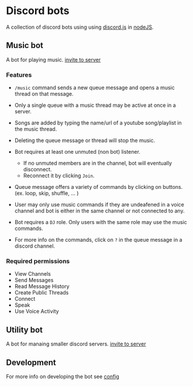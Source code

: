 # Discord bots

A collection of discord bots using using [discord.js](https://discord.js.org/#/) in [nodeJS](https://nodejs.org/en/about/).

## Music bot

A bot for playing music.
[invite to server](https://discord.com/api/oauth2/authorize?client_id=806226473069314048&permissions=51576375296&scope=bot%20applications.commands)

### Features

-   `/music` command sends a new queue message and opens a music thread on that message.

-   Only a single queue with a music thread may be active at once in a server.

-   Songs are added by typing the name/url of a youtube song/playlist in the music thread.

-   Deleting the queue message or thread will stop the music.

-   Bot requires at least one unmuted (non bot) listener.

    -   If no unmuted members are in the channel, bot will eventually disconnect.
    -   Reconnect it by clicking `Join`.

-   Queue message offers a variety of commands by clicking on buttons. (ex. loop, skip, shuffle, ... )

-   User may only use music commands if they are undeafened in a voice channel and bot is either
    in the same channel or not connected to any.

-   Bot requires a `DJ` role. Only users with the same role may use the
    music commands.

-   For more info on the commands, click on `?` in the queue message in a discord channel.

### Required permissions

-   View Channels
-   Send Messages
-   Read Message History
-   Create Public Threads
-   Connect
-   Speak
-   Use Voice Activity

## Utility bot

A bot for manaing smaller discord servers.
[invite to server](https://discord.com/api/oauth2/authorize?client_id=763366736586080257&permissions=309237712896&scope=bot%20applications.commands)

## Development

For more info on developing the bot see [config](docs/CONFIG.md)

